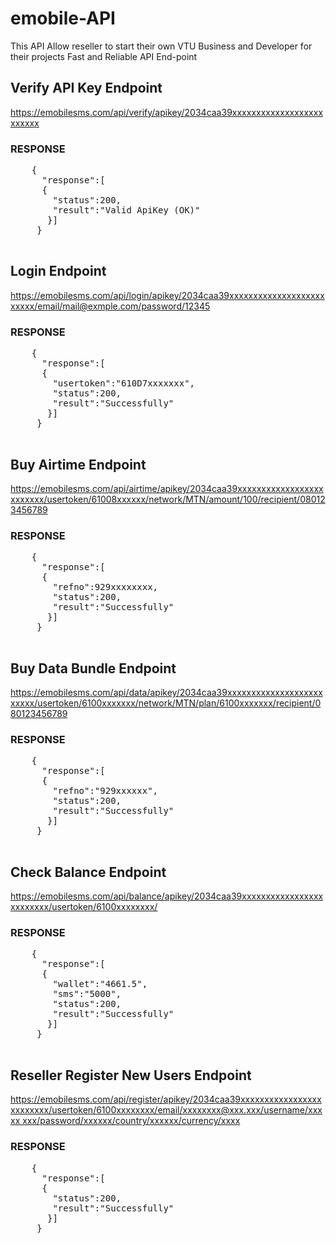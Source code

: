 # emobile-API
This API Allow reseller to start their own VTU Business and Developer for their projects  Fast and Reliable API End-point

  <h2>Verify API Key Endpoint</h2>
    <a href="https://emobilesms.com/api/verify/apikey/2034caa39xxxxxxxxxxxxxxxxxxxxxxxxx">
        https://emobilesms.com/api/verify/apikey/2034caa39xxxxxxxxxxxxxxxxxxxxxxxxx
    </a>

  <h3>RESPONSE</h3>
  <pre>
    {
      "response":[
      {
        "status":200,
        "result":"Valid ApiKey (OK)"
       }]
     }
  </pre>


<h2>Login Endpoint</h2>
<a href="https://emobilesms.com/api/login/apikey/2034caa39xxxxxxxxxxxxxxxxxxxxxxxxx/email/mail@exmple.com/password/12345">
  https://emobilesms.com/api/login/apikey/2034caa39xxxxxxxxxxxxxxxxxxxxxxxxx/email/mail@exmple.com/password/12345
</a>

  <h3>RESPONSE</h3>
  <pre>
    {
      "response":[
      {
        "usertoken":"610D7xxxxxxx",
        "status":200,
        "result":"Successfully"
       }]
     }
  </pre>
  

<h2>Buy Airtime Endpoint</h2>
<a href="https://emobilesms.com/api/airtime/apikey/2034caa39xxxxxxxxxxxxxxxxxxxxxxxxx/usertoken/61008xxxxxx/network/MTN/amount/100/recipient/080123456789">
  https://emobilesms.com/api/airtime/apikey/2034caa39xxxxxxxxxxxxxxxxxxxxxxxxx/usertoken/61008xxxxxx/network/MTN/amount/100/recipient/080123456789
</a>

  <h3>RESPONSE</h3>
  <pre>
    {
      "response":[
      {
        "refno":929xxxxxxxx,
        "status":200,
        "result":"Successfully"
       }]
     }
  </pre>
  
  <h2>Buy Data Bundle Endpoint</h2>
  <a href="https://emobilesms.com/api/data/apikey/2034caa39xxxxxxxxxxxxxxxxxxxxxxxxx/usertoken/6100xxxxxxx/network/MTN/plan/6100xxxxxxx/recipient/080123456789">
    https://emobilesms.com/api/data/apikey/2034caa39xxxxxxxxxxxxxxxxxxxxxxxxx/usertoken/6100xxxxxxx/network/MTN/plan/6100xxxxxxx/recipient/080123456789
  </a>
  
  <h3>RESPONSE</h3>
  <pre>
    {
      "response":[
      {
        "refno":"929xxxxxx",
        "status":200,
        "result":"Successfully"
       }]
     }
  </pre>
  
   <h2>Check Balance Endpoint</h2>
  <a href="https://emobilesms.com/api/balance/apikey/2034caa39xxxxxxxxxxxxxxxxxxxxxxxxx/usertoken/6100xxxxxxxx/">
    https://emobilesms.com/api/balance/apikey/2034caa39xxxxxxxxxxxxxxxxxxxxxxxxx/usertoken/6100xxxxxxxx/
  </a>
  
  <h3>RESPONSE</h3>
  <pre>
    {
      "response":[
      {
        "wallet":"4661.5",
        "sms":"5000",
        "status":200,
        "result":"Successfully"
       }]
     }
  </pre>
  
  
  <h2>Reseller Register New Users Endpoint</h2>
  <a href="https://emobilesms.com/api/register/apikey/2034caa39xxxxxxxxxxxxxxxxxxxxxxxxx/usertoken/6100xxxxxxxx/email/xxxxxxxx@xxx.xxx/username/xxxxx xxx/password/xxxxxx/country/xxxxxx/currency/xxxx">
  https://emobilesms.com/api/register/apikey/2034caa39xxxxxxxxxxxxxxxxxxxxxxxxx/usertoken/6100xxxxxxxx/email/xxxxxxxx@xxx.xxx/username/xxxxx xxx/password/xxxxxx/country/xxxxxx/currency/xxxx
  </a>
  
  <h3>RESPONSE</h3>
  <pre>
    {
      "response":[
      {
        "status":200,
        "result":"Successfully"
       }]
     }
  </pre>

